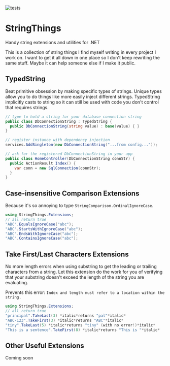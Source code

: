 ![tests](https://github.com/dlumpp/StringThings/workflows/tests/badge.svg)

# StringThings
Handy string extensions and utilities for .NET

This is a collection of string things I find myself writing in every project I work on. I want to get it all down in one place so I don't keep rewriting the same stuff. Maybe it can help someone else if I make it public.

## TypedString
Beat primitive obsession by making specific types of strings. Unique types allow you to do things like more easily inject different strings. TypedString implicitly casts to string so it can still be used with code you don't control that requires strings.

```cs
// type to hold a string for your database connection string
public class DbConnectionString : TypedString {
  public DbConnectionString(string value) : base(value) { }
}

// register instance with dependency injection
services.AddSingleton(new DbConnectionString("...from config..."));

// ask for the registered DbConnectionString in your app
public class HomeController(DbConnectionString connStr) {
  public ActionResult Index() {
    var conn = new SqlConnection(connStr);   
  }
}
```

## Case-insensitive Comparison Extensions
Because it's so annoying to type `StringComparison.OrdinalIgnoreCase`.

```cs
using StringThings.Extensions;
// all return true
"ABC".EqualsIgnoreCase("abc");
"ABC".StartsWithIgnoreCase("abc");
"ABC".EndsWithIgnoreCase("abc");
"ABC".ContainsIgnoreCase("abc");
```


## Take First/Last Characters Extensions
No more length errors when using substring to get the leading or trailing characters from a string. Let this extension do the work for you of verifying that your substring doesn't exceed the length of the string you are evaluating.

Prevents this error:
`Index and length must refer to a location within the string.`

```cs
using StringThings.Extensions;
// all return true
"principal".TakeLast(3) *italic*returns "pal"*italic*
"ABC-123".TakeFirst(3) *italic*returns "ABC"*italic*
"tiny".TakeLast(5) *italic*returns "tiny" (with no error!)*italic*
"This is a sentence".TakeFirst(8) *italic*returns "This is "*italic*
```


## Other Useful Extensions
Coming soon
